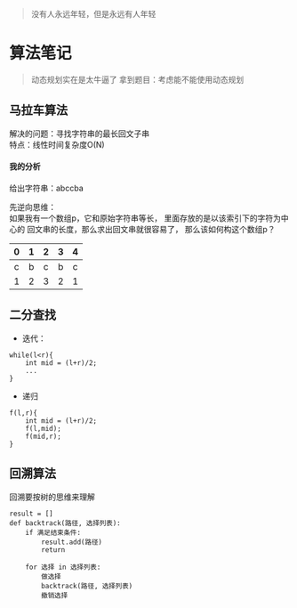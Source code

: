 > 没有人永远年轻，但是永远有人年轻


# 算法笔记
>动态规划实在是太牛逼了
>拿到题目：考虑能不能使用动态规划
## 马拉车算法
解决的问题：寻找字符串的最长回文子串  
特点：线性时间复杂度O(N)  
#### 我的分析
给出字符串：abccba  

先逆向思维：  
如果我有一个数组p，它和原始字符串等长，
里面存放的是以该索引下的字符为中心的
回文串的长度，那么求出回文串就很容易了，
那么该如何构这个数组p？

|0| 1|2|3|4|
|:---:|:---:|:---:|:---:|:---:|
|c|b|c|b|c|
|1|2|3|2|1|


## 二分查找
- 迭代：
```text
while(l<r){
    int mid = (l+r)/2;
    ...
}
```
- 递归
```text
f(l,r){
    int mid = (l+r)/2;
    f(l,mid);
    f(mid,r);
}
```

## 回溯算法
回溯要按树的思维来理解

```text
result = []
def backtrack(路径, 选择列表):
    if 满足结束条件:
        result.add(路径)
        return
    
    for 选择 in 选择列表:
        做选择
        backtrack(路径, 选择列表)
        撤销选择
```


